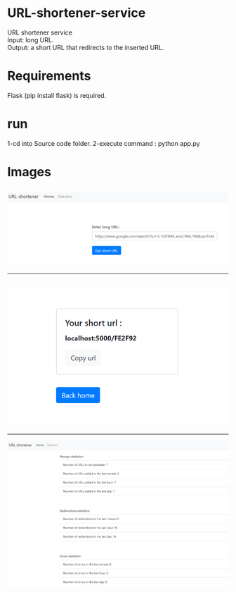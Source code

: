 # URL-shortener-service

URL shortener service<br />
Input: long URL.<br />
Output: a short URL that redirects to the inserted URL.

# Requirements

Flask (pip install flask) is required.

# run

1-cd into Source code folder.
2-execute command : python app.py


# Images


![](images/homePage.PNG)
---------------------------------------------------------------------------------
---------------------------------------------------------------------------------
![](images/shortURL.PNG)
---------------------------------------------------------------------------------
---------------------------------------------------------------------------------
![](images/statistics.PNG)
